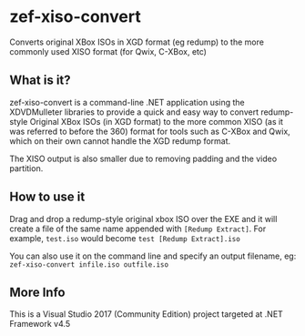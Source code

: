 # zef-xiso-convert
Converts original XBox ISOs in XGD format (eg redump) to the more commonly used XISO format (for Qwix, C-XBox, etc)

## What is it?

zef-xiso-convert is a command-line .NET application using the XDVDMulleter libraries to provide a quick and easy way to convert redump-style Original XBox ISOs 
(in XGD format) to the more common XISO (as it was referred to before the 360) format for tools such as C-XBox and Qwix, which on their own cannot handle the XGD redump format.

The XISO output is also smaller due to removing padding and the video partition.

## How to use it

Drag and drop a redump-style original xbox ISO over the EXE and it will create a file of the same name appended with ```[Redump Extract]```.
For example, ```test.iso``` would become ```test [Redump Extract].iso```

You can also use it on the command line and specify an output filename, eg:
```zef-xiso-convert infile.iso outfile.iso```

## More Info
This is a Visual Studio 2017 (Community Edition) project targeted at .NET Framework v4.5
